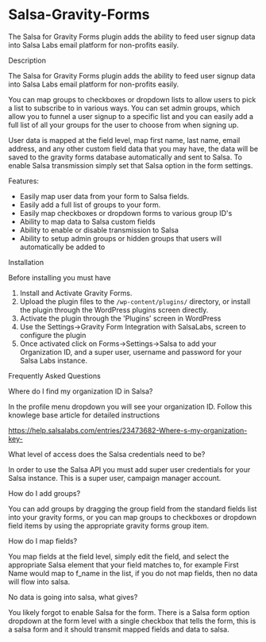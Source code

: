 # Salsa-Gravity-Forms
The Salsa for Gravity Forms plugin adds the ability to feed user signup data into Salsa Labs email platform for non-profits easily.

Description

The Salsa for Gravity Forms plugin adds the ability to feed user signup data into Salsa Labs email platform for non-profits easily.

You can map groups to checkboxes or dropdown lists to allow users to pick a list to subscribe to in various ways. You can set admin groups, which allow you to funnel a user signup to a specific list and you can easily add a full list of all your groups for the user to choose from when signing up.

User data is mapped at the field level, map first name, last name, email address, and any other custom field data that you may have, the data will be saved to the gravity forms database automatically and sent to Salsa. To enable Salsa transmission simply set that Salsa option in the form settings.

Features:

*   Easily map user data from your form to Salsa fields.
*   Easily add a full list of groups to your form.
*   Easily map checkboxes or dropdown forms to various group ID's
*   Ability to map data to Salsa custom fields
*   Ability to enable or disable transmission to Salsa
*   Ability to setup admin groups or hidden groups that users will automatically be added to


Installation

Before installing you must have 

1. Install and Activate Gravity Forms.
2. Upload the plugin files to the `/wp-content/plugins/` directory, or install the plugin through the WordPress plugins screen directly.
2. Activate the plugin through the 'Plugins' screen in WordPress
3. Use the Settings->Gravity Form Integration with SalsaLabs, screen to configure the plugin
4. Once activated click on Forms->Settings->Salsa to add your Organization ID, and a super user, username and password for your Salsa Labs instance.

Frequently Asked Questions

Where do I find my organization ID in Salsa?

In the profile menu dropdown you will see your organization ID. Follow this knowlege base article for detailed instructions

https://help.salsalabs.com/entries/23473682-Where-s-my-organization-key-

What level of access does the Salsa credentials need to be?

In order to use the Salsa API you must add super user credentials for your Salsa instance. This is a super user, campaign manager account.

How do I add groups?

You can add groups by dragging the group field from the standard fields list into your gravity forms, or you can map groups to checkboxes or dropdown field items by using the appropriate gravity forms group item.

How do I map fields?

You map fields at the field level, simply edit the field, and select the appropriate Salsa element that your field matches to, for example First Name would map to f_name in the list, if you do not map fields, then no data will flow into salsa. 

No data is going into salsa, what gives?

You likely forgot to enable Salsa for the form. There is a Salsa form option dropdown at the form level with a single checkbox that tells the form, this is a salsa form and it should transmit mapped fields and data to salsa.  
